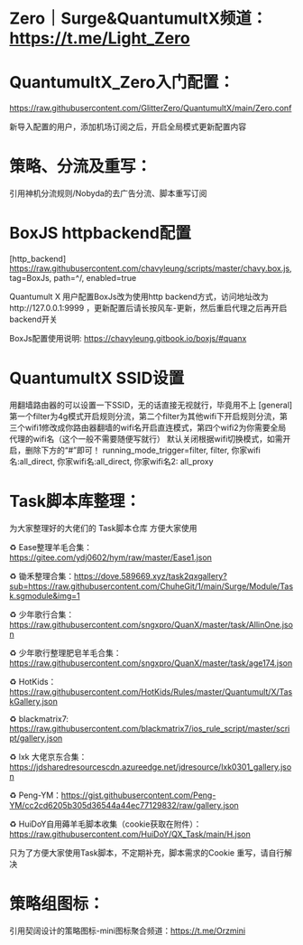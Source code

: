 
# Zero｜Surge&QuantumultX频道：https://t.me/Light_Zero

# QuantumultX_Zero入门配置：
https://raw.githubusercontent.com/GlitterZero/QuantumultX/main/Zero.conf

新导入配置的用户，添加机场订阅之后，开启全局模式更新配置内容

# 策略、分流及重写：
引用神机分流规则/Nobyda的去广告分流、脚本重写订阅

# BoxJS httpbackend配置

[http_backend]
https://raw.githubusercontent.com/chavyleung/scripts/master/chavy.box.js, tag=BoxJs, path=^/, enabled=true

Quantumult X 用户配置BoxJs改为使用http backend方式，访问地址改为http://127.0.0.1:9999 ，更新配置后请长按风车-更新，然后重启代理之后再开启backend开关

BoxJs配置使用说明: https://chavyleung.gitbook.io/boxjs/#quanx

# QuantumultX SSID设置
用翻墙路由器的可以设置一下SSID，无的话直接无视就行，毕竟用不上
[general]
第一个filter为4g模式开启规则分流，第二个filter为其他wifi下开启规则分流，第三个wifi1修改成你路由器翻墙的wifi名开启直连模式，第四个wifi2为你需要全局代理的wifi名（这个一般不需要随便写就行）
默认关闭根据wifi切换模式，如需开启，删除下方的“#”即可！
running_mode_trigger=filter, filter, 你家wifi名:all_direct, 你家wifi名:all_direct, 你家wifi名2: all_proxy

# Task脚本库整理：
为大家整理好的大佬们的 Task脚本仓库 方便大家使用

♻️ Ease整理羊毛合集：https://gitee.com/ydj0602/hym/raw/master/Ease1.json

♻️ 锄禾整理合集：https://dove.589669.xyz/task2qxgallery?sub=https://raw.githubusercontent.com/ChuheGit/1/main/Surge/Module/Task.sgmodule&img=1

♻️ 少年歌行合集：https://raw.githubusercontent.com/sngxpro/QuanX/master/task/AllinOne.json

♻️ 少年歌行整理肥皂羊毛合集：https://raw.githubusercontent.com/sngxpro/QuanX/master/task/age174.json

♻️ HotKids：https://raw.githubusercontent.com/HotKids/Rules/master/Quantumult/X/TaskGallery.json

♻️ blackmatrix7: https://raw.githubusercontent.com/blackmatrix7/ios_rule_script/master/script/gallery.json

♻️ lxk 大佬京东合集：https://jdsharedresourcescdn.azureedge.net/jdresource/lxk0301_gallery.json

♻️ Peng-YM：https://gist.githubusercontent.com/Peng-YM/cc2cd6205b305d36544a44ec77129832/raw/gallery.json

♻️ HuiDoY自用薅羊毛脚本收集（cookie获取在附件）：https://raw.githubusercontent.com/HuiDoY/QX_Task/main/H.json

只为了方便大家使用Task脚本，不定期补充，脚本需求的Cookie 重写，请自行解决

# 策略组图标：
引用契阔设计的策略图标-mini图标聚合频道：https://t.me/Orzmini
